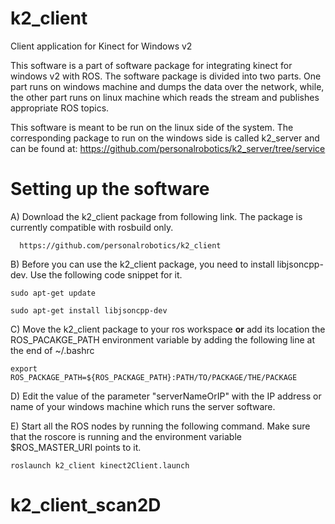 k2_client
=========
Client application for Kinect for Windows v2

This software is a part of software package for integrating kinect for windows v2 with ROS. The software package is divided into two parts. One part runs on windows machine and dumps the data over the network, while, the other part runs on linux machine which reads the stream and publishes appropriate ROS topics.

This software is meant to be run on the linux side of the system. The corresponding package to run on the windows side is called k2_server and can be found at: https://github.com/personalrobotics/k2_server/tree/service

Setting up the software
=======================

A) Download the k2_client package from following link. The package is currently compatible with rosbuild only.

      https://github.com/personalrobotics/k2_client

B) Before you can use the k2_client package, you need to install libjsoncpp-dev. Use the following code snippet for it.

`sudo apt-get update`

`sudo apt-get install libjsoncpp-dev`

C) Move the k2_client package to your ros workspace **or** add its location the ROS_PACAKGE_PATH environment variable by adding the following line at the end of ~/.bashrc

`export ROS_PACKAGE_PATH=${ROS_PACKAGE_PATH}:PATH/TO/PACKAGE/THE/PACKAGE`

D) Edit the value of the parameter "serverNameOrIP" with the IP address or name of your windows machine which runs the server software.

E) Start all the ROS nodes by running the following command. Make sure that the roscore is running and the environment variable $ROS_MASTER_URI points to it.

`roslaunch k2_client kinect2Client.launch`
# k2_client_scan2D
